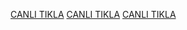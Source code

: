 
[CANLI TIKLA](https://6581b87f646ba227c8052a50--sprightly-lebkuchen-f37401.netlify.app/) 
[CANLI TIKLA](https://6581b87f646ba227c8052a50--sprightly-lebkuchen-f37401.netlify.app/) 
[CANLI TIKLA](https://6581b87f646ba227c8052a50--sprightly-lebkuchen-f37401.netlify.app/) 



